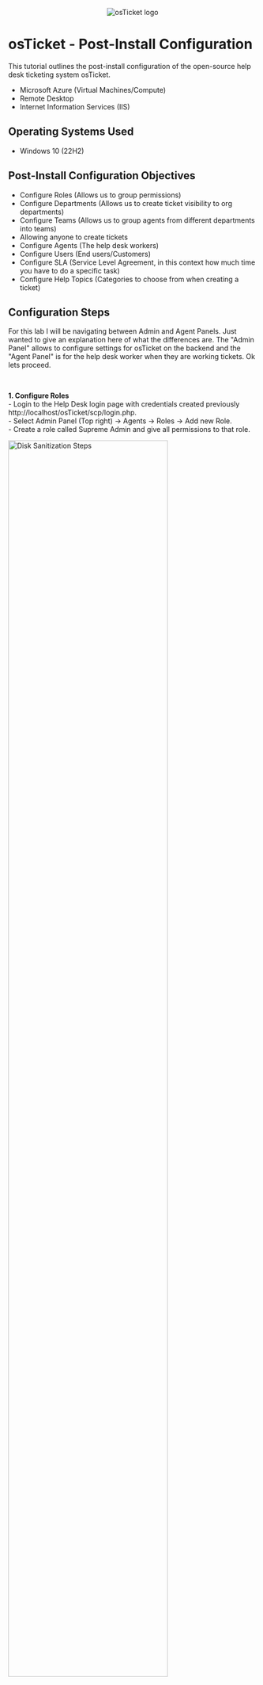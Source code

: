 <p align="center">
<img src="https://i.imgur.com/Clzj7Xs.png" alt="osTicket logo"/>
</p>

<h1>osTicket - Post-Install Configuration</h1>
This tutorial outlines the post-install configuration of the open-source help desk ticketing system osTicket.<br />


- Microsoft Azure (Virtual Machines/Compute)
- Remote Desktop
- Internet Information Services (IIS)

<h2>Operating Systems Used </h2>

- Windows 10</b> (22H2)

<h2>Post-Install Configuration Objectives</h2>

- Configure Roles (Allows us to group permissions)
- Configure Departments (Allows us to create ticket visibility to org departments)
- Configure Teams (Allows us to group agents from different departments into teams)
- Allowing anyone to create tickets
- Configure Agents (The help desk workers)
- Configure Users (End users/Customers)
- Configure SLA (Service Level Agreement, in this context how much time you have to do a specific task)
- Configure Help Topics (Categories to choose from when creating a ticket)

<h2>Configuration Steps</h2>

<p>
For this lab I will be navigating between Admin and Agent Panels. Just wanted to give an explanation here of what the differences are. The "Admin Panel" allows to configure settings for osTicket on the backend and the "Agent Panel" is for the help desk worker when they are working tickets. Ok lets proceed.
</p>
<br />

<p>
<b>1. Configure Roles </b> <br />
 - Login to the Help Desk login page with credentials created previously http://localhost/osTicket/scp/login.php. <br />
 - Select Admin Panel (Top right) -> Agents -> Roles -> Add new Role. <br />
 - Create a role called Supreme Admin and give all permissions to that role.
</p>
<p>
<img src="https://i.imgur.com/LWInHcs.png" height="80%" width="80%" alt="Disk Sanitization Steps"/>
<img src="https://i.imgur.com/gFgnjSw.png" height="80%" width="80%" alt="Disk Sanitization Steps"/>
<img src="https://i.imgur.com/QAMcTSB.png" height="80%" width="80%" alt="Disk Sanitization Steps"/>
<img src="https://i.imgur.com/1U3As2t.png" width="80%" alt="Disk Sanitization Steps"/>
</p>
<br />

<p>
<b>2. Configure Departments </b> <br />
 We are going to create a new department called SysAdmins. To do this go to Admin Panel -> Agents -> Departments -> Add New Department. Make sure Parent = TopLevelDepartment. We can configure things like SLAs here but not neccessary for the purpose of this lab. We can also add agents to departments here but we can come back and configure this later. Click create department. Reload the departments page and you should be able to see the new department called "SysAdmins" has been created.
</p>
<p>
<img src="https://i.imgur.com/AHEnsOM.png" height="80%" width="80%" alt="Disk Sanitization Steps"/>
<img src="https://i.imgur.com/Bd1yO0i.png" height="80%" width="80%" alt="Disk Sanitization Steps"/>
<img src="https://i.imgur.com/K7D6tpF.png" height="80%" width="80%" alt="Disk Sanitization Steps"/>
</p>
<br />

<p>
<b> 3. Configure Teams </b>  <br />
Teams allows us to create a group of people from different departments. We are going to create a team in our fake org called "Online Banking" which will consist of online baking team members and help desk agents. <br />
Start by going to Admin Panel -> Agents -> Teams -> Add New Team. Call the team "Online Banking" and click create. We could've added members here but we haven't created any. Reload the teams page and you should see the new team "Online Baking" has been created.
</p>
<p>
<img src="https://i.imgur.com/9GqodU8.png" height="80%" width="80%" alt="Disk Sanitization Steps"/>
<img src="https://i.imgur.com/vEcNVXT.png" height="80%" width="80%" alt="Disk Sanitization Steps"/>
<img src="https://i.imgur.com/CbZ8w0Z.png" height="80%" width="80%" alt="Disk Sanitization Steps"/>
</p>
<br />

<p>
<b>4. Allow anyone to create tickets </b> <br />
We are going to allow anyone to create tickets. So go to Admin Panel -> Settings -> Users. Uncheck: require registration and login to create tickets.
</p>
<p>
<img src="https://i.imgur.com/P6hr9Il.png" height="80%" width="80%" alt="Disk Sanitization Steps"/>
</p>
<br />

<p>
<b>5. Configure Agents </b> <br />
We are going to create a couple of help desk agents to do tickets with. One will be called Jane (Assigned to SysAdmins Department) and the other John (Assigned to the Support Department). We will create "Jane" first then follow the same steps to create John making sure he is assigned to "Support" department. <br />
- Start by going to Admin Panel -> Agents -> Add New. <br />
- Fill out "Name", "Email Address", "Username" <br />
- Uncheck "Send the agent a password reset email". Enter the password and make sure "Require Password change at next login it set to off". This isn't the best security practice and ideally you would want them to change their password at next login but as this is a practice lab it isn't neccessary <br />
- Select the "Access" tab. Under "Primary Department" select SysAdmins and then choose the "SysAdmin" role. Next is optional but under "Extended Access" I chose "Support" and then add to give Jane the ability to observer "Support" department tickets. <br />
- Select the "Teams" tab next. Choose "Online Banking" then click Add. Then select the yellow "Create" button <br />
- Refresh the Agents page and you will see a new agent has been created <br /> <br />
- Repeat the steps above to create another Agent but enter the following: <br />
- Name: John Doe <br />
- Email: john@lognpacific.com <br />
- Username: john <br />
- Under "Access" Tab "Primary Department" = Support and SupremeAdmin Role. We don't need to add John to a team. <br />
</p>
<p>
<img src="https://i.imgur.com/RO0JupF.png" height="80%" width="80%" alt="Disk Sanitization Steps"/>
<img src="https://i.imgur.com/Rlzwv1H.png" height="80%" width="80%" alt="Disk Sanitization Steps"/>
<img src="https://i.imgur.com/WtBMoUf.png" height="80%" width="80%" alt="Disk Sanitization Steps"/>
<img src="https://i.imgur.com/mVFk2Yp.png" height="80%" width="80%" alt="Disk Sanitization Steps"/>
<img src="https://i.imgur.com/AbWTwEo.png" height="80%" width="80%" alt="Disk Sanitization Steps"/>
<img src="https://i.imgur.com/7qo8xPg.png" height="80%" width="80%" alt="Disk Sanitization Steps"/>
</p>
<br />
